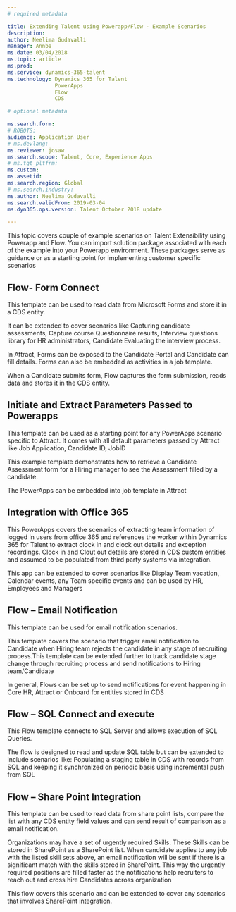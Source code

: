 ```yaml
---
# required metadata

title: Extending Talent using Powerapp/Flow - Example Scenarios
description: 
author: Neelima Gudavalli
manager: Annbe
ms.date: 03/04/2018
ms.topic: article
ms.prod: 
ms.service: dynamics-365-talent
ms.technology: Dynamics 365 for Talent
               PowerApps
               Flow
               CDS

# optional metadata

ms.search.form: 
# ROBOTS: 
audience: Application User
# ms.devlang: 
ms.reviewer: josaw
ms.search.scope: Talent, Core, Experience Apps
# ms.tgt_pltfrm: 
ms.custom:
ms.assetid: 
ms.search.region: Global
# ms.search.industry: 
ms.author: Neelima Gudavalli
ms.search.validFrom: 2019-03-04
ms.dyn365.ops.version: Talent October 2018 update

---
```

This topic covers couple of example scenarios on Talent Extensibility using Powerapp and Flow. You can import solution package associated with each of the example into your Powerapp environment. These packages serve as guidance or as a starting point for implementing customer specific scenarios

## Flow- Form Connect
This template can be used to read data from Microsoft Forms and store it in a CDS entity.

It can be extended to cover scenarios like Capturing candidate assessments, Capture course Questionnaire results, Interview questions library for HR administrators, Candidate Evaluating the interview process.

In Attract, Forms can be exposed to the Candidate Portal and Candidate can fill details. Forms can also be embedded as activities in a job template.

When a Candidate submits form, Flow captures the form submission, reads data and stores it in the CDS entity.
## Initiate and Extract Parameters Passed to Powerapps
This template can be used as a starting point for any PowerApps scenario specific to Attract. It comes with all default parameters passed by Attract like Job Application, Candidate ID, JobID

This example template demonstrates how to retrieve a Candidate Assessment form for a Hiring manager to see the Assessment filled by a candidate.

The PowerApps can be embedded into job template in Attract
## Integration with Office 365
This PowerApps covers the scenarios of extracting team information of logged in users from office 365 and references the worker within Dynamics 365 for Talent to extract clock in and clock out details and exception recordings. Clock in and Clout out details are stored in CDS custom entities and assumed to be populated from third party systems via integration.

This app can be extended to cover scenarios like Display Team vacation, Calendar events, any Team specific events and can be used by HR, Employees and Managers
## Flow – Email Notification
This template can be used for email notification scenarios.

This template covers the scenario that trigger email notification to Candidate when Hiring team rejects the candidate in any stage of recruiting process.This template can be extended further to track candidate stage change through recruiting process and send notifications to Hiring team/Candidate

In general, Flows can be set up to send notifications for event happening in Core HR, Attract or Onboard for entities stored in CDS
## Flow – SQL Connect and execute
This Flow template connects to SQL Server and allows execution of SQL Queries.

The flow is designed to read and update SQL table but can be extended to include scenarios like: Populating a staging table in CDS with records from SQL and keeping it synchronized on periodic basis using incremental push from SQL
## Flow – Share Point Integration
This template can be used to read data from share point lists, compare the list with any CDS entity field values and can send result of comparison as a email notification. 

Organizations may have a set of urgently required Skills. These Skills can be stored in SharePoint as a SharePoint list.  When candidate applies to any job with the listed skill sets above, an email notification will be sent if there is a significant match with the skills stored in SharePoint. This way the urgently required positions are filled faster as the notifications help recruiters to reach out and cross hire Candidates across organization

This flow covers this scenario and can be extended to cover any scenarios that involves SharePoint integration.


